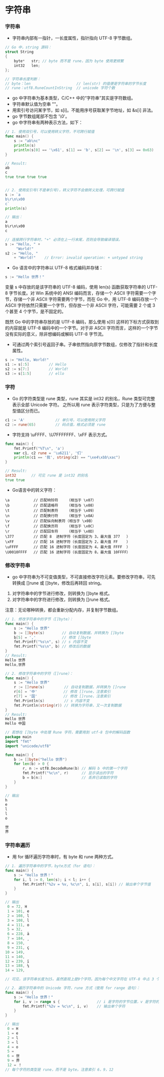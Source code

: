 
字符串
=========

### 字符串

- 字符串内部有一指针，一长度属性，指针指向 UTF-8 字节数组。

```c
// Go 中，string 源码：
struct String
{
    byte*   str; // byte 而不是 rune，因为 byte 使用更频繁
    int32   len;
};

// 字符串长度判断：
// byte：len                     // len(str) 的值便是字符串的字节长度
// rune：utf8.RuneCountInString  // unicode 字符个数
```
- go 中字符串为基本类型，C/C++ 中的“字符串”其实是字符数组。
- 字符串默认值为空串 ""。
- 用索引号访问某字节，如 s[i]。不能用序号获取某字节地址，如 &s[i] 非法。
- go 字节数组尾部不包含 '\0'。
- go 中字符串有两种表示方法，如下：

```go
// 1. 使用双引号，可以使用转义字符，不可跨行赋值
func main() {
    s := "ab\nc"
    println(s)
	println(s[0] == '\x61', s[1] == 'b', s[2] == '\n', s[3] == 0x63)
}

// Result:
ab
c
true true true true


// 2. 使用反引号(不是单引号)，转义字符不会做转义处理，可跨行赋值
s := `a
b\r\n\x00
c`
println(s)

// 输出：
a
b\r\n\x00
c

// 连接跨行字符串时，"+" 必须在上一行末尾，否则会导致编译错误。
s := "Hello, " +
     "World!"
s2 := "Hello, "
    + "World!"    // Error: invalid operation: + untyped string

```

- Go 语言中的字符串以 UTF-8 格式编码并存储：

```go
s := "Hello 世界！"
```

变量 s 中存放的是该字符串的 UTF-8 编码，使用 len(s) 函数获取字符串的 UTF-8 字节长度。对 Win 系统中的 ANSI 编码而言，存储一个 ASCII 字符需要一个字节，存储一个非 ASCII 字符需要两个字节，而在 Go 中，用 UTF-8 编码存放一个 ASCII 字符依然只需要一个字节，但存放一个非 ASCII 字符，可能需要 2 个或 3 个甚至 4 个字节，是不固定的。

既然 Go 中的字符串存放的是 UTF-8 编码，那么使用 s[0] 这样的下标方式获取到的内容就是 UTF-8 编码中的一个字节。对于非 ASCII 字符而言，这样的一个字节没有实际的意义，除非想编码或解码 UTF-8 字节流。

- 可通过两个索引号返回子串。子串依然指向原字节数组，仅修改了指针和长度属性。

```go
s := "Hello, World!"
s1 := s[:5]         // Hello
s2 := s[7:]         // World!
s3 := s[1:5]        // ello
```

### 字符

- Go 的字符类型是 rune 类型，rune 其实是 int32 的别名，Rune 类型可完整表示全部 Unicode 字符。
之所以用 rune 表示字符类型，只是为了方便与整型值区分而已。

```go
c1 := 'A'              // 单引号，可以使用转义字符
c2 := rune(65)         // 码点值，格式必须是 rune
```

- 字符支持 \uFFFF、\U7FFFFFFF、\xFF 表示方式。

```go
func main() {
    fmt.Printf("%T\n", 'a')
    var c1, c2 rune = '\u6211', '们'
    println(c1 == '我', string(c2) == "\xe4\xbb\xac")
}

// Result:
int32       // 可见 rune 是 int32 的别名
true true
```

- Go语言中的转义字符：

```
\a           // 匹配响铃符    （相当于 \x07）
\b           // 匹配退格符    （相当与 \x08）
\t           // 匹配制表符    （相当于 \x09）
\n           // 匹配换行符    （相当于 \x0A）
\v           // 匹配纵向制表符（相当于 \x0B）
\f           // 匹配换页符    （相当于 \x0C）
\r           // 匹配回车符    （相当于 \x0D）
\377         // 匹配 8  进制字符（长度固定为 3，最大值 377   ）
\xFF         // 匹配 16 进制字符（长度固定为 2，最大值 FF    ）
\uFFFF       // 匹配 16 进制字符（长度固定为 4，最大值 FFFF  ）
\U0010FFFF   // 匹配 16 进制字符（长度固定为 8，最大值 10FFFF）
```

### 修改字符串

- go 中字符串为不可变值类型，不可直接修改字符元素。要修改字符串，可先转换成 []rune 或 []byte，修改后再转回 string。

1. 对字符串中的字节进行修改，则转换为 []byte 格式。
2. 对字符串中的字符进行修改，则转换为 []rune 格式。

注意：无论哪种转换，都会重新分配内存，并复制字节数组。

```go
// 1. 修改字符串中的字节（[]byte）：
func main() {
	s := "Hello 世界"
	b := []byte(s)        // 自动复制数据，并转换为 []byte
	b[5] = ','            // 修改 []byte
	fmt.Printf("%s\n", s) // s 内容不变
	fmt.Printf("%s\n", b) // 修改后的数据
}
// Result:
Hello 世界
Hello,世界

// 2. 修改字符串中的字符（[]rune）：
func main() {
	s := "Hello 世界"
	r := []rune(s)         // 自动复制数据，并转换为 []rune
	r[6] = '中'            // 修改 []rune，注意索引
	r[7] = '国'            // 修改 []rune，注意索引
	fmt.Println(s)         // s 内容不变
	fmt.Println(string(r)) // 转换为字符串，又一次复制数据
}
// Result:
Hello 世界
Hello 中国

// 若想在 []byte 中处理 Rune 字符，需要用到 utf-8 包中的解码函数
package main
import "fmt"
import "unicode/utf8"

func main() {
	b := []byte("hello 世界")
	for len(b) > 0 {
		r, n := utf8.DecodeRune(b) // 解码 b 中的第一个字符
		fmt.Printf("%c\n", r)      // 显示读出的字符
		b = b[n:]                  // 丢弃已读取的字符
	}
}

// 输出
h
e
l
l
o

世
界

```

### 字符串遍历

- 用 for 循环遍历字符串时，有 byte 和 rune 两种方式。

```go
// 1. 遍历字符串中的字节，byte方式（for 语句）：
func main() {
	s := "Hello 世界！"
	for i, l := 0, len(s); i < l; i++ {
		fmt.Printf("%2v = %v, %c\n", i, s[i], s[i]) // 输出单个字节值
	}
}

// 输出
 0 = 72, H
 1 = 101, e
 2 = 108, l
 3 = 108, l
 4 = 111, o
 5 = 32,  
 6 = 228, ä
 7 = 184, ¸
 8 = 150, 
 9 = 231, ç
10 = 149, 
11 = 140, 
12 = 239, ï
13 = 188, ¼
14 = 129, 

// 可见，该字符串长度为15。虽然直观上是9个字符。因为每个中文字符在 UTF-8 中占 3 个字节，而不是 1 个字节

// 2. 遍历字符串中的 Unicode 字符，rune 方式（使用 for range 语句）：
func main() {
	s := "Hello 世界！"
	for i, v := range s {                 // i 是字符的字节位置，v 是字符的拷贝
		fmt.Printf("%2v = %c\n", i, v)    // 输出单个字符
	}
}

// 输出
 0 = H
 1 = e
 2 = l
 3 = l
 4 = o
 5 =  
 6 = 世
 9 = 界
 12 = ！
// 每个字符的类型是 rune，而不是 byte。注意索引 6，9，12
```
